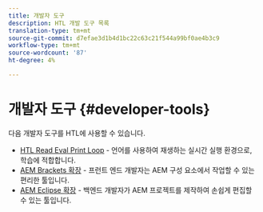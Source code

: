 ```yaml
---
title: 개발자 도구
description: HTL 개발 도구 목록
translation-type: tm+mt
source-git-commit: d7efae3d1b4d1bc22c63c21f544a99bf0ae4b3c9
workflow-type: tm+mt
source-wordcount: '87'
ht-degree: 4%

---
```



# 개발자 도구 {#developer-tools}

다음 개발자 도구를 HTL에 사용할 수 있습니다.

* [HTL Read Eval Print Loop](https://github.com/Adobe-Marketing-Cloud/aem-htl-repl) - 언어를 사용하여 재생하는 실시간 실행 환경으로, 학습에 적합합니다.
* [AEM Brackets 확장](https://docs.adobe.com/content/help/en/experience-manager-65/developing/devtools/aem-brackets.html)  - 프런트 엔드 개발자는 AEM 구성 요소에서 작업할 수 있는 편리한 툴입니다.
* [AEM Eclipse 확장](https://docs.adobe.com/content/help/en/experience-manager-65/developing/devtools/aem-eclipse.html)  - 백엔드 개발자가 AEM 프로젝트를 제작하여 손쉽게 편집할 수 있는 툴입니다.
